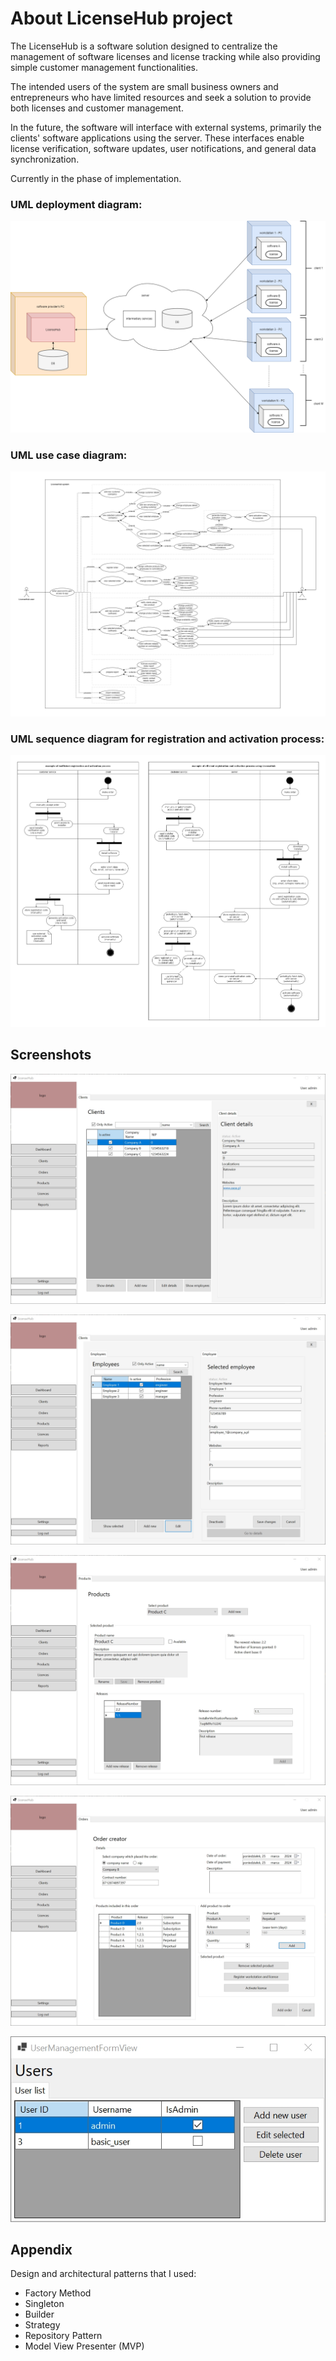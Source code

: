
# About LicenseHub project

The LicenseHub is a software solution designed to centralize the management of software licenses and license tracking
while also providing simple customer management functionalities.

The intended users of the system are small business owners and entrepreneurs who have limited resources
and seek a solution to provide both licenses and customer management.

In the future, the software will interface with external systems, primarily the clients' software applications using the server.
These interfaces enable license verification, software updates, user notifications, and general data synchronization.

Currently in the phase of implementation.

### UML deployment diagram:
![UML deployment diagram](https://raw.githubusercontent.com/p-malecki/LicenseHub/refs/heads/main/diagrams/uml_deployment_diagram.png)


### UML use case diagram:
![UML use case diagram](https://raw.githubusercontent.com/p-malecki/LicenseHub/refs/heads/main/diagrams/uml_use_case.png)

### UML sequence diagram for registration and activation process:
![UML sequence diagram for registration and activation process](https://raw.githubusercontent.com/p-malecki/LicenseHub/refs/heads/main/diagrams/uml_sequence_diagram_registration_and_activation_process.png)


## Screenshots

![Client view](https://raw.githubusercontent.com/p-malecki/LicenseHub/refs/heads/main/screenshots/2024-03-25%2015_29_37-LicenseHub.jpg)

![Employee detail view](https://raw.githubusercontent.com/p-malecki/LicenseHub/refs/heads/main/screenshots/2024-03-25%2015_30_11-LicenseHub.jpg)

![Product view](https://raw.githubusercontent.com/p-malecki/LicenseHub/refs/heads/main/screenshots/2024-03-25%2015_31_16-LicenseHub.jpg)


![Order creator view](https://raw.githubusercontent.com/p-malecki/LicenseHub/refs/heads/main/screenshots/2024-03-25%2015_32_13-LicenseHub.jpg)

![User management view](https://raw.githubusercontent.com/p-malecki/LicenseHub/refs/heads/main/screenshots/2024-03-25%2015_32_48-UserManagementFormView.jpg)

## Appendix

Design and architectural patterns that I used:

- Factory Method
- Singleton
- Builder
- Strategy
- Repository Pattern
- Model View Presenter (MVP)
